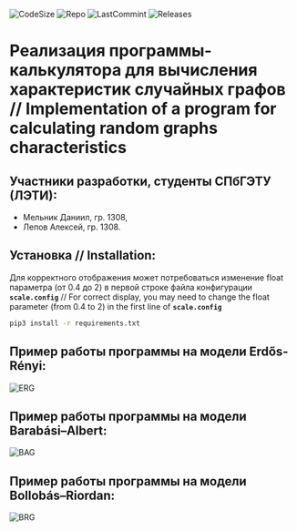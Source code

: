 ![CodeSize](https://img.shields.io/github/languages/code-size/Daniil-Melnik/AltEx-KTG-2022?style=for-the-badge)
![Repo](https://img.shields.io/github/repo-size/Daniil-Melnik/AltEx-KTG-2022?style=for-the-badge)
![LastCommint](https://img.shields.io/github/last-commit/Daniil-Melnik/AltEx-KTG-2022?style=for-the-badge)
![Releases](https://img.shields.io/github/downloads/AlexeyLepov/AltEx-KTG-2022/total?style=for-the-badge)

# Реализация программы-калькулятора для вычисления характеристик случайных графов // Implementation of a program for calculating random graphs characteristics

## Участники разработки, студенты СПбГЭТУ (ЛЭТИ):
- Мельник Даниил, гр. 1308,
- Лепов Алексей, гр. 1308.

## Установка // Installation:

Для корректного отображения может потребоваться изменение float параметра (от 0.4 до 2) в первой строке файла конфигурации **`scale.config`** // For correct display, you may need to change the float parameter (from 0.4 to 2) in the first line of **`scale.config`**

```bash
pip3 install -r requirements.txt
```

## Пример работы программы на модели Erdős-Rényi:
![ERG](https://user-images.githubusercontent.com/77492646/210180061-2a438bdb-b592-4990-8ca3-566b1dff307b.gif)

## Пример работы программы на модели Barabási–Albert:
![BAG](https://user-images.githubusercontent.com/77492646/210584577-9af5e64b-923c-4ee2-be98-7aecaf7e889c.gif)

## Пример работы программы на модели Bollobás–Riordan:
![BRG](https://user-images.githubusercontent.com/77492646/210543884-1155fe44-fe37-4868-890a-578867389e26.gif)
